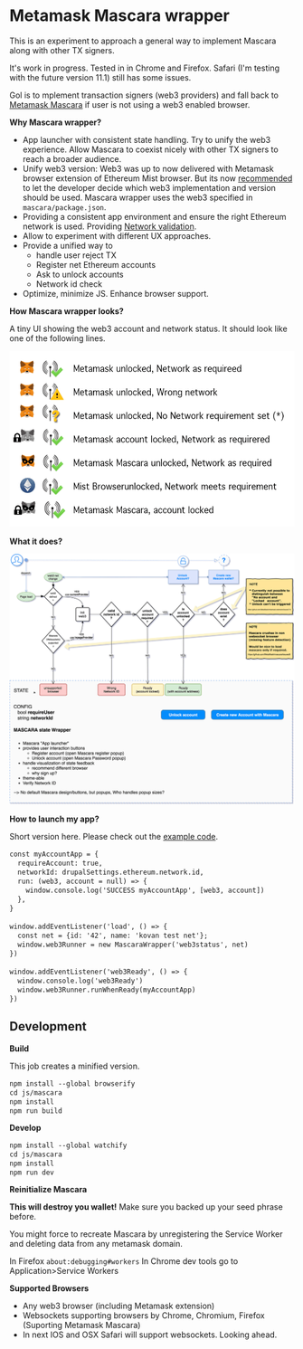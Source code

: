 # Metamask Mascara wrapper

This is an experiment to approach a general way to implement Mascara along with other TX signers. 

It's work in progress. Tested in in Chrome and Firefox. Safari (I'm testing with the future version 11.1) still has some issues. 

Gol is to mplement transaction signers (web3 providers) and fall back to [Metamask Mascara](https://github.com/MetaMask/mascara/) if user is not using a web3 enabled browser.

**Why Mascara wrapper?**

* App launcher with consistent state handling. Try to unify the web3 experience. Allow Mascara to coexist nicely with other TX signers to reach a broader audience. 
* Unify web3 version: Web3 was up to now delivered with Metamask browser extension of Ethereum Mist browser. But its now [recommended](https://github.com/MetaMask/faq/blob/master/detecting_metamask.md#deprecation-of-global-web3js) to let the developer decide which web3 implementation and version should be used. Mascara wrapper uses the web3 specified in `mascara/package.json`.
* Providing a consistent app environment and ensure the right Ethereum network is used. Providing [Network validation](https://github.com/MetaMask/faq/blob/master/DEVELOPERS.md#construction_worker-network-check).
* Allow to experiment with different UX approaches. 
* Provide a unified way to 
	* handle user reject TX
	* Register net Ethereum accounts
	* Ask to unlock accounts
	* Network id check
* Optimize, minimize JS. Enhance browser support.

**How Mascara wrapper looks?**

A tiny UI showing the web3 account and network status. It should look like one of the following lines.

![Mascara wrapper ui](https://raw.githubusercontent.com/digitaldonkey/mascara_wrapper/master/doc-assets/mascara-wrapper-ui.gif)
 
**What it does?**
 
![Maskara wrapper current state](https://raw.githubusercontent.com/digitaldonkey/mascara_wrapper/master/doc-assets/mascara-wrapper-UML.gif)

**How to launch my app?**

Short version here. Please check out the [example code](https://github.com/digitaldonkey/ethereum/blob/feature-GlobalTransactionSigner/ethereum_txsigner/js/mascara/src/index.js). 

```
const myAccountApp = {
  requireAccount: true,
  networkId: drupalSettings.ethereum.network.id,
  run: (web3, account = null) => {
    window.console.log('SUCCESS myAccountApp', [web3, account])
  },
}

window.addEventListener('load', () => {
  const net = {id: '42', name: 'kovan test net'};
  window.web3Runner = new MascaraWrapper('web3status', net)
})

window.addEventListener('web3Ready', () => {
  window.console.log('web3Ready')
  window.web3Runner.runWhenReady(myAccountApp)
})
```

## Development

**Build**

This job creates a minified version.

```
npm install --global browserify
cd js/mascara
npm install
npm run build
```

**Develop**

```
npm install --global watchify
cd js/mascara
npm install
npm run dev
```

**Reinitialize Mascara**

**This will destroy you wallet!** Make sure you backed up your seed phrase before. 

You might force to recreate Mascara by unregistering the Service Worker and deleting data from any metamask domain.

In Firefox `about:debugging#workers`
In Chrome dev tools go to Application>Service Workers

**Supported Browsers**

* Any web3 browser (including Metamask extension)
* Websockets supporting browsers by Chrome, Chromium, Firefox (Suporting Metamask Mascara)
*  In next IOS and OSX Safari will support websockets. Looking ahead. 

